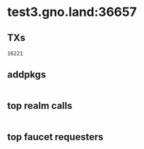 # test3.gno.land:36657

## TXs
```
16221
```

## addpkgs
```
```

## top realm calls
```
```

## top faucet requesters
```
```

